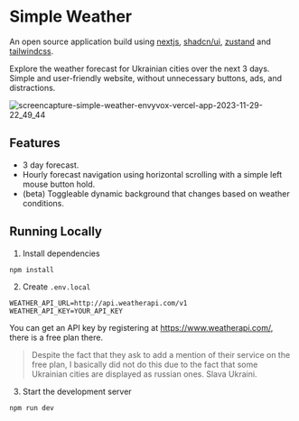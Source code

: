 # Simple Weather
An open source application build using [nextjs](https://nextjs.org/), [shadcn/ui](https://ui.shadcn.com/), [zustand](https://github.com/pmndrs/zustand) and [tailwindcss](https://tailwindcss.com/).

Explore the weather forecast for Ukrainian cities over the next 3 days. Simple and user-friendly website, without unnecessary buttons, ads, and distractions.

![screencapture-simple-weather-envyvox-vercel-app-2023-11-29-22_49_44](https://github.com/envyvox/simple-weather/assets/6567597/3b995f5f-3177-4948-b505-034ae4bb322f)

## Features
- 3 day forecast.
- Hourly forecast navigation using horizontal scrolling with a simple left mouse button hold.
- (beta) Toggleable dynamic background that changes based on weather conditions.

## Running Locally
1. Install dependencies
```sh
npm install
```

2. Create `.env.local`
```
WEATHER_API_URL=http://api.weatherapi.com/v1
WEATHER_API_KEY=YOUR_API_KEY
```
You can get an API key by registering at https://www.weatherapi.com/, there is a free plan there.
> Despite the fact that they ask to add a mention of their service on the free plan, I basically did not do this due to the fact that some Ukrainian cities are displayed as russian ones. Slava Ukraini.

3. Start the development server
```sh
npm run dev
```
